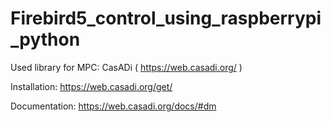 # Firebird5_control_using_raspberrypi_python

Used library for MPC: CasADi ( https://web.casadi.org/ )

Installation: https://web.casadi.org/get/

Documentation: https://web.casadi.org/docs/#dm

